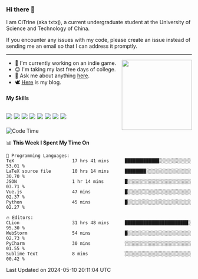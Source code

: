 ### Hi there 👋

I am CiTrine (aka txtxj), a current undergraduate student at the University of Science and Technology of China.

If you encounter any issues with my code, please create an issue instead of sending me an email so that I can address it promptly.

---

<img align="right" height="190" src="http://github-profile-summary-cards.vercel.app/api/cards/stats?username=txtxj&theme=vue">

- 🌱 I'm currently working on an indie game.
- 😉 I'm taking my last free days of college.
- 💬 Ask me about anything [here](https://github.com/txtxj/txtxj/issues).
- 🕊️ [Here](https://txtxj.top) is my blog.

#### My Skills

![](https://img.shields.io/badge/Unity-000000?logo=unity&logoColor=fff)
![](https://img.shields.io/badge/C%23-239120?logo=csharp&logoColor=fff)
![](https://img.shields.io/badge/Python-3e74a2?logo=python&logoColor=fff)
![](https://img.shields.io/badge/C++-65318e?logo=cplusplus&logoColor=fff)
![](https://img.shields.io/badge/C-5654a2?logo=c&logoColor=fff)
![](https://img.shields.io/badge/Vue-4FC08D?logo=vuedotjs&logoColor=fff)
![](https://img.shields.io/badge/Blender-f5792a?logo=blender&logoColor=fff)
![](https://img.shields.io/badge/MS%20SQL-cc2927?logo=microsoftsqlserver&logoColor=fff)
---

<!--START_SECTION:waka-->
![Code Time](http://img.shields.io/badge/Code%20Time-1%2C818%20hrs%2029%20mins-blue)

📊 **This Week I Spent My Time On** 

```text
💬 Programming Languages: 
TeX                      17 hrs 41 mins      █████████████░░░░░░░░░░░░   53.01 % 
LaTeX source file        10 hrs 14 mins      ████████░░░░░░░░░░░░░░░░░   30.70 % 
JSON                     1 hr 14 mins        █░░░░░░░░░░░░░░░░░░░░░░░░   03.71 % 
Vue.js                   47 mins             █░░░░░░░░░░░░░░░░░░░░░░░░   02.37 % 
Python                   45 mins             █░░░░░░░░░░░░░░░░░░░░░░░░   02.27 % 

🔥 Editors: 
CLion                    31 hrs 48 mins      ████████████████████████░   95.30 % 
WebStorm                 54 mins             █░░░░░░░░░░░░░░░░░░░░░░░░   02.73 % 
PyCharm                  30 mins             ░░░░░░░░░░░░░░░░░░░░░░░░░   01.55 % 
Sublime Text             8 mins              ░░░░░░░░░░░░░░░░░░░░░░░░░   00.42 % 
```


 Last Updated on 2024-05-10 20:11:04 UTC
<!--END_SECTION:waka-->
